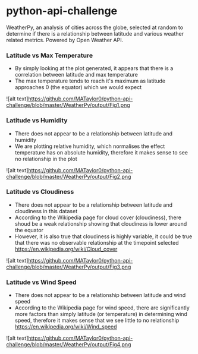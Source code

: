 # python-api-challenge

WeatherPy, an analysis of cities across the globe, selected at random to determine if there is a relationship between latitude and various weather related metrics. Powered by Open Weather API.


### Latitude vs Max Temperature
* By simply looking at the plot generated, it appears that there is a correlation between latitude and max temperature
* The max temperature tends to reach it's maximum as latitude approaches 0 (the equator) which we would expect

![alt text]https://github.com/MATaylor0/python-api-challenge/blob/master/WeatherPy/output/Fig1.png

### Latitude vs Humidity
* There does not appear to be a relationship between latitude and humidity
* We are plotting relative humidity, which normalises the effect temperature has on absolute humidity, therefore it makes sense to see no relationship in the plot

![alt text]https://github.com/MATaylor0/python-api-challenge/blob/master/WeatherPy/output/Fig2.png

### Latitude vs Cloudiness
* There does not appear to be a relationship between latitude and cloudiness in this dataset
* According to the Wikipedia page for cloud cover (cloudiness), there shoud be a weak relationship showing that cloudiness is lower around the equator
* However, it is also true that cloudiness is highly variable, it could be true that there was no observable relationship at the timepoint selected
https://en.wikipedia.org/wiki/Cloud_cover

![alt text]https://github.com/MATaylor0/python-api-challenge/blob/master/WeatherPy/output/Fig3.png

### Latitude vs Wind Speed
* There does not appear to be a relationship between latitude and wind speed
* According to the Wikipedia page for wind speed, there are significantly more factors than simply latitude (or temperature) in determining wind speed, therefore it makes sense that we see little to no relationship
https://en.wikipedia.org/wiki/Wind_speed

![alt text]https://github.com/MATaylor0/python-api-challenge/blob/master/WeatherPy/output/Fig4.png